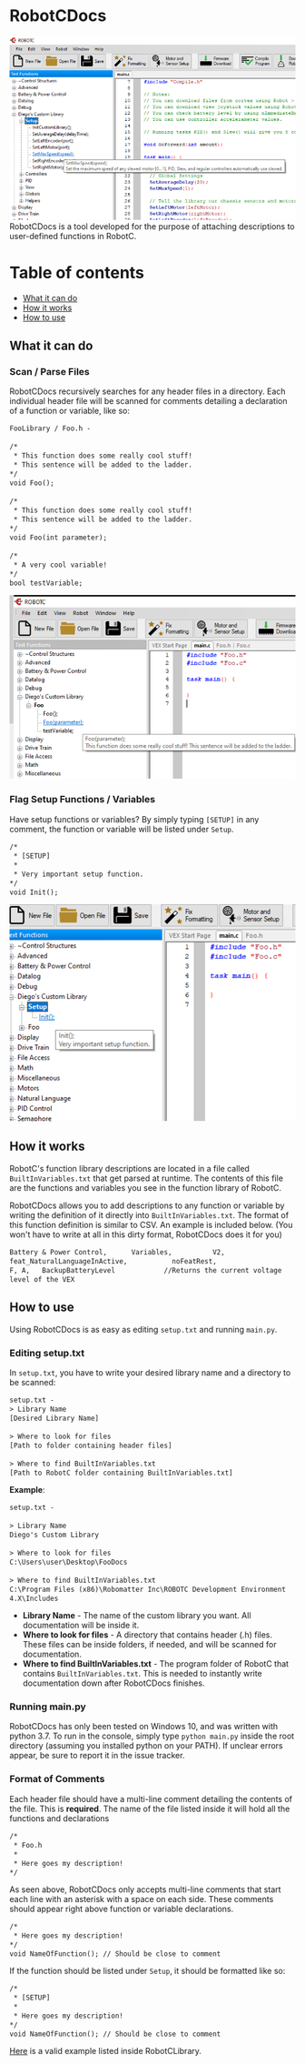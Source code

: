 # RobotCDocs
![Preview Image](/Images/Preview_Image.png)
RobotCDocs is a tool developed for the purpose of attaching descriptions to user-defined functions in RobotC. 


# Table of contents

* [What it can do](#what-it-can-do)
* [How it works](#how-it-works)
* [How to use](#how-to-use)


## What it can do
### Scan / Parse Files
RobotCDocs recursively searches for any header files in a directory. Each individual header file will be scanned for comments detailing a declaration of a function or variable, like so:

    FooLibrary / Foo.h - 

    /*
     * This function does some really cool stuff!
     * This sentence will be added to the ladder.
    */
    void Foo();

    /*
     * This function does some really cool stuff!
     * This sentence will be added to the ladder.
    */
    void Foo(int parameter);

    /*
     * A very cool variable!
    */
    bool testVariable;
   
![Preview Image](/Images/Foo_Image.png)

### Flag Setup Functions / Variables
Have setup functions or variables? By simply typing `[SETUP]` in any comment, the function or variable will be listed under `Setup`. 


    /*
     * [SETUP]
     *
     * Very important setup function.
    */
    void Init();


![Preview Image](/Images/Foo_Setup_Image.png)

## How it works
RobotC's function library descriptions are located in a file called `BuiltInVariables.txt` that get parsed at runtime. The contents of this file are the functions and variables you see in the function library of RobotC.

RobotCDocs allows you to add descriptions to any function or variable by writing the definition of it directly into `BuiltInVariables.txt`. The format of this function definition is similar to CSV. An example is included below. (You won't have to write at all in this dirty format, RobotCDocs does it for you)

    Battery & Power Control,      Variables,          V2,            feat_NaturalLanguageInActive,           noFeatRest,                   F, A,   BackupBatteryLevel            //Returns the current voltage level of the VEX 


## How to use
Using RobotCDocs is as easy as editing `setup.txt` and running `main.py`.

### Editing setup.txt
In `setup.txt`, you have to write your desired library name and a directory to be scanned:

    setup.txt - 
    > Library Name
    [Desired Library Name]

    > Where to look for files
    [Path to folder containing header files]
    
    > Where to find BuiltInVariables.txt
    [Path to RobotC folder containing BuiltInVariables.txt]


__Example__:

    setup.txt - 

    > Library Name
    Diego's Custom Library

    > Where to look for files
    C:\Users\user\Desktop\FooDocs

    > Where to find BuiltInVariables.txt
    C:\Program Files (x86)\Robomatter Inc\ROBOTC Development Environment 4.X\Includes


* __Library Name__ - The name of the custom library you want. All documentation will be inside it.
* __Where to look for files__ - A directory that contains header (.h) files. These files can be inside folders, if needed, and will be scanned for documentation.
* __Where to find BuiltInVariables.txt__ - The program folder of RobotC that contains `BuiltInVariables.txt`. This is needed to instantly write documentation down after RobotCDocs finishes.


### Running main.py
RobotCDocs has only been tested on Windows 10, and was written with python 3.7. To run in the console, simply type `python main.py` inside the root directory (assuming you installed python on your PATH). If unclear errors appear, be sure to report it in the issue tracker.


### Format of Comments

Each header file should have a multi-line comment detailing the contents of the file. This is __required__. The name of the file listed inside it will hold all the functions and declarations

    /*
     * Foo.h
     *
     * Here goes my description!
    */

As seen above, RobotCDocs only accepts multi-line comments that start each line with an asterisk with a space on each side. These comments should appear right above function or variable declarations.

    /*
     * Here goes my description!
    */
    void NameOfFunction(); // Should be close to comment

If the function should be listed under `Setup`, it should be formatted like so:

    /*
     * [SETUP]
     *
     * Here goes my description!
    */
    void NameOfFunction(); // Should be close to comment

[Here](https://github.com/Desperationis/RobotCLibrary/blob/master/Helpers/Helpers.h) is a valid example listed inside RobotCLibrary.




